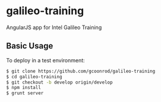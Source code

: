 galileo-training
================

AngularJS app for Intel Galileo Training

## Basic Usage

To deploy in a test environment:
```bash
$ git clone https://github.com/gcoonrod/galileo-training
$ cd galileo-training
$ git checkout -b develop origin/develop
$ npm install
$ grunt server
```
